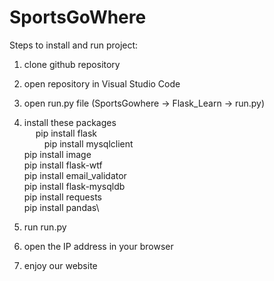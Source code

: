 # SportsGoWhere

Steps to install and run project:
1. clone github repository
2. open repository in Visual Studio Code
3. open run.py file (SportsGowhere -> Flask_Learn -> run.py)
4. install these packages\
&emsp; pip install flask\
&ensp;&ensp;&ensp;&ensp;   pip install mysqlclient\
        pip install image\
        pip install flask-wtf\
        pip install email_validator\
        pip install flask-mysqldb\
        pip install requests\
        pip install pandas\
  
5. run run.py
6. open the IP address in your browser
7. enjoy our website
